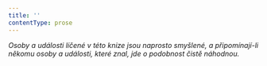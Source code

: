 ```yaml
---
title: ''
contentType: prose
---
```


_Osoby a události líčené v této knize jsou naprosto smyšlené, a připomínají-li někomu osoby a události, které znal, jde o podobnost čistě náhodnou._
